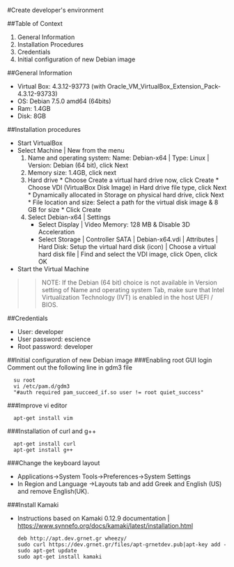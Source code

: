 #Create developer's environment

##Table of Context
1. General Information
2. Installation Procedures
3. Credentials
4. Initial configuration of new Debian image

##General Information
* Virtual Box: 4.3.12-93773 (with Oracle_VM_VirtualBox_Extension_Pack-4.3.12-93733)
* OS:  Debian 7.5.0 amd64 (64bits)
* Ram: 1.4GB
* Disk: 8GB

##Installation procedures
* Start VirtualBox 
* Select Machine | New from the menu 
  1.	Name and operating system: Name: Debian-x64 | Type: Linux | Version: Debian (64 bit), click Next
  2.	Memory size: 1.4GB, click next
  3.	Hard drive
      * Choose Create a virtual hard drive now, click Create
      * Choose VDI (VirtualBox Disk Image) in Hard drive file type, click Next
      * Dynamically allocated in Storage on physical hard drive, click Next
      * File location and size: Select a path for the virtual disk image & 8 GB for size
      * Click Create
  4. Select Debian-x64 | Settings 
      * Select Display | Video Memory: 128 MB & Disable 3D Acceleration
      * Select Storage | Controller SATA | Debian-x64.vdi | Attributes | Hard Disk: Setup the virtual hard disk (icon) |  Choose a virtual hard disk file | Find and select the VDI image, click Open, click OK
* Start the Virtual Machine

> > NOTE: If the Debian (64 bit) choice is not available in Version setting of Name and operating system Tab, make sure that Intel Virtualization Technology (IVT) is enabled in the host UEFI / BIOS.

##Credentials
* User: developer
* User password: escience
* Root password: developer

##Initial configuration of new Debian image
###Enabling root GUI login
Comment out the following line in gdm3 file

      su root
      vi /etc/pam.d/gdm3
      "#auth required pam_succeed_if.so user != root quiet_success"

###Improve vi editor

      apt-get install vim

###Installation of curl and g++

      apt-get install curl
      apt-get install g++
    
###Change the keyboard layout
* Applications->System Tools->Preferences->System Settings
* In Region and Language ->Layouts tab and add Greek and English (US) and remove English(UK).

###Install Kamaki 
* Instructions based on Kamaki 0.12.9 documentation | https://www.synnefo.org/docs/kamaki/latest/installation.html

      deb http://apt.dev.grnet.gr wheezy/
      sudo curl https://dev.grnet.gr/files/apt-grnetdev.pub|apt-key add -
      sudo apt-get update
      sudo apt-get install kamaki
      

